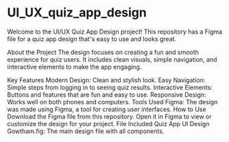 # UI_UX_quiz_app_design
Welcome to the UI/UX Quiz App Design project! This repository has a Figma file for a quiz app design that's easy to use and looks great.

About the Project
The design focuses on creating a fun and smooth experience for quiz users. It includes clean visuals, simple navigation, and interactive elements to make the app engaging.

Key Features
Modern Design: Clean and stylish look.
Easy Navigation: Simple steps from logging in to seeing quiz results.
Interactive Elements: Buttons and features that are fun and easy to use.
Responsive Design: Works well on both phones and computers.
Tools Used
Figma: The design was made using Figma, a tool for creating user interfaces.
How to Use
Download the Figma file from this repository.
Open it in Figma to view or customize the design for your project.
File Included
Quiz App UI Design Gowtham.fig: The main design file with all components.

